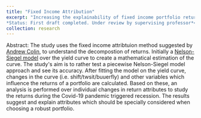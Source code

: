 ```yaml
---
title: "Fixed Income Attribution"
excerpt: "Increasing the explainability of fixed income portfolio returns using fixed income attribution. The study analyzes returns of three Indian fixed income portfolios to explain their returns and study changes over the first quarter of 2020. <br>
*Status: First draft completed. Under review by supervising professor*<br/>"
collection: research
---
```


Abstract: The study uses the fixed income attribtuion method suggested by [Andrew Colin](https://www.fiasyswiki.com/index.php?title=Papers), to understand the decompostion of returns. Initially a [Nelson-Siegel model](https://www.jstor.org/stable/2352957?casa_token=_6SK4TYvWKIAAAAA:ZHuK6NunzLRMICrDhzloSisnxjptsW_bs4SEsYl2ijyPXCVwMkgLOoj2Z-ulFZYBfaDZZaKr8Vydw0-JruN_DX98GSMLH2wziP1Y-fwMwZGDsNFy0_3w) over the yield curve to create a mathematical estimation of the curve. The study's aim is to rather test a piecewise Nelson-Siegel model approach and see its accuracy. After fitting the model on the yield curve, changes in the curve (i.e. shift/twsit/buuerfly) and other variables which influence the returns of a portfolio are calculated.  Based on these, an analysis is performed over individual changes in return attributes to study the returns during the Covid-19 pandemic triggered recession. The results suggest and explain attributes which should be specially considered when choosing a robust portfolio.
